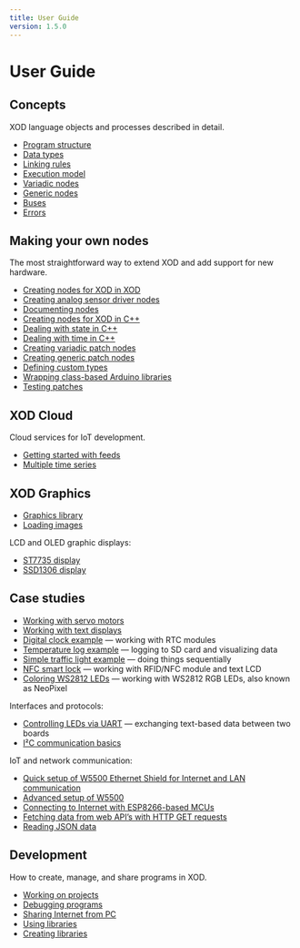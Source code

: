 ```yaml
---
title: User Guide
version: 1.5.0
---
```


# User Guide

## Concepts

XOD language objects and processes described in detail.

- [Program structure](./program-structure/)
- [Data types](./data-types/)
- [Linking rules](./linking-rules/)
- [Execution model](./execution-model/)
- [Variadic nodes](./variadics/)
- [Generic nodes](./generics/)
- [Buses](./buses/)
- [Errors](./errors/)

## Making your own nodes

The most straightforward way to extend XOD and add support for new hardware.

- [Creating nodes for XOD in XOD](./nodes-for-xod-in-xod/)
- [Creating analog sensor driver nodes](./analog-sensor-node/)
- [Documenting nodes](./documenting-nodes/)
- [Creating nodes for XOD in C++](./nodes-for-xod-in-cpp/)
- [Dealing with state in C++](./cpp-state/)
- [Dealing with time in C++](./cpp-time/)
- [Creating variadic patch nodes](./creating-variadics/)
- [Creating generic patch nodes](./creating-generics/)
- [Defining custom types](./custom-types/)
- [Wrapping class-based Arduino libraries](./wrapping-arduino-libraries/)
- [Testing patches](./testing-patches/)

## XOD Cloud

Cloud services for IoT development.

- [Getting started with feeds](./getting-started-with-feeds/)
- [Multiple time series](./multiple-time-series/)

## XOD Graphics

- [Graphics library](./graphics-library/)
- [Loading images](./graphics-images/)

LCD and OLED graphic displays:

- [ST7735 display](./st7735-display/)
- [SSD1306 display](./ssd1306-display/)

## Case studies

- [Working with servo motors](./servo/)
- [Working with text displays](./text-lcd/)
- [Digital clock example](./rtc-example/) — working with RTC modules
- [Temperature log example](./sd-log-example/) — logging to SD card and visualizing data
- [Simple traffic light example](./simple-traffic-light/) — doing things sequentially
- [NFC smart lock](./nfc-lock-example/) — working with RFID/NFC module and text LCD
- [Coloring WS2812 LEDs](./ws2812-neopixel/) — working with WS2812 RGB LEDs, also known as NeoPixel

Interfaces and protocols:

- [Controlling LEDs via UART](./uart-led-control) — exchanging text-based data between two boards
- [I²C communication basics](./i2c/)

IoT and network communication:

- [Quick setup of W5500 Ethernet Shield for Internet and LAN communication](./w5500-connect/)
- [Advanced setup of W5500](./w5500-advanced/)
- [Connecting to Internet with ESP8266-based MCUs](./esp8266-connect/)
- [Fetching data from web API’s with HTTP GET requests](./http-get/)
- [Reading JSON data](./reading-json-data/)

<a name="projects-and-libraries"><!-- Old anchor name --></a>

## Development

How to create, manage, and share programs in XOD.

- [Working on projects](./projects/)
- [Debugging programs](./debugging/)
- [Sharing Internet from PC](./tethering-inet/)
- [Using libraries](./using-libraries/)
- [Creating libraries](./creating-libraries/)
